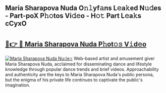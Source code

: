 ## Maria Sharapova Nuda O𝚗𝚕yf𝚊ns L𝚎a𝚔ed N𝚞𝚍es - Part-poX P𝚑𝚘tos Vi𝚍𝚎o - H𝚘𝚝 Part L𝚎a𝚔s cCyxO

# <h2><a href="http://kf1165b.oniu.top/?m=Maria+Sharapova+Nuda">🔗👉 🔴 Maria Sharapova Nuda P𝚑ot𝚘𝚜 V𝚒d𝚎o</a></h2>

[![Maria Sharapova Nuda Nu𝚍e𝚜](https://i.imgur.com/0qMVB7G.gif)](http://kf1165b.oniu.top/?m=Maria+Sharapova+Nuda)
Web-based artist and amusement giver Maria Sharapova Nuda, acclaimed for disseminating dance and lifestyle knowledge through popular dance trends and brief videos. Approachability and authenticity are the keys to Maria Sharapova Nuda's public persona, but the enigma of his private life continues to captivate the public's imagination.  
